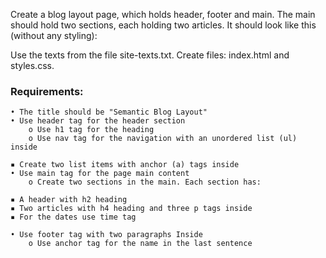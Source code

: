 Create a blog layout page, which holds header, footer and main. The main should hold two sections, each holding 
two articles. It should look like this (without any styling):

Use the texts from the file site-texts.txt.
Create files: index.html and styles.css.

### Requirements:

    • The title should be "Semantic Blog Layout"
    • Use header tag for the header section
        o Use h1 tag for the heading
        o Use nav tag for the navigation with an unordered list (ul) inside
        
    ▪ Create two list items with anchor (a) tags inside
    • Use main tag for the page main content
        o Create two sections in the main. Each section has:
        
    ▪ A header with h2 heading
    ▪ Two articles with h4 heading and three p tags inside
    ▪ For the dates use time tag
    
    • Use footer tag with two paragraphs Inside
        o Use anchor tag for the name in the last sentence
